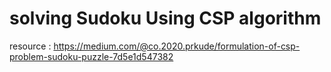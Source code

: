 # solving Sudoku Using CSP algorithm

resource : https://medium.com/@co.2020.prkude/formulation-of-csp-problem-sudoku-puzzle-7d5e1d547382
